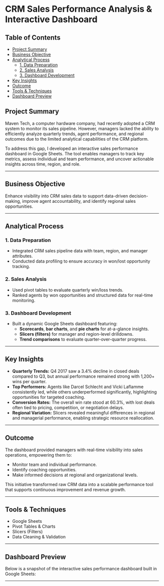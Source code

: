 # CRM Sales Performance Analysis & Interactive Dashboard

## Table of Contents

- [Project Summary](#project-summary)
- [Business Objective](#business-objective)
- [Analytical Process](#analytical-process)
  - [1. Data Preparation](#1-data-preparation)
  - [2. Sales Analysis](#2-sales-analysis)
  - [3. Dashboard Development](#3-dashboard-development)
- [Key Insights](#key-insights)
- [Outcome](#outcome)
- [Tools & Techniques](#tools--techniques)
- [Dashboard Preview](#dashboard-preview)


## Project Summary

Maven Tech, a computer hardware company, had recently adopted a CRM system to monitor its sales pipeline. However, managers lacked the ability to efficiently analyze quarterly trends, agent performance, and regional outcomes due to the limited analytical capabilities of the CRM platform.

To address this gap, I developed an interactive sales performance dashboard in Google Sheets. The tool enables managers to track key metrics, assess individual and team performance, and uncover actionable insights across time, region, and role.

---

## Business Objective

Enhance visibility into CRM sales data to support data-driven decision-making, improve agent accountability, and identify regional sales opportunities.

---

## Analytical Process

### 1. Data Preparation
- Integrated CRM sales pipeline data with team, region, and manager attributes.
- Conducted data profiling to ensure accuracy in won/lost opportunity tracking.

### 2. Sales Analysis
- Used pivot tables to evaluate quarterly win/loss trends.
- Ranked agents by won opportunities and structured data for real-time monitoring.

### 3. Dashboard Development
- Built a dynamic Google Sheets dashboard featuring:
  - **Scorecards**, **bar charts**, and **pie charts** for at-a-glance insights.
  - **Slicers (filters)** for manager and region-level drilldowns.
  - **Trend comparisons** to evaluate quarter-over-quarter progress.

---

## Key Insights

- **Quarterly Trends:** Q4 2017 saw a 3.4% decline in closed deals compared to Q3, but annual performance remained strong with 1,200+ wins per quarter.
- **Top Performers:** Agents like Darcel Schlecht and Vicki Laflamme consistently led, while others underperformed significantly, highlighting opportunities for targeted coaching.
- **Conversion Rates:** The overall win rate stood at 60.3%, with lost deals often tied to pricing, competition, or negotiation delays.
- **Regional Variation:** Slicers revealed meaningful differences in regional and managerial performance, enabling strategic resource reallocation.

---

## Outcome

The dashboard provided managers with real-time visibility into sales operations, empowering them to:
- Monitor team and individual performance.
- Identify coaching opportunities.
- Make informed decisions at regional and organizational levels.

This initiative transformed raw CRM data into a scalable performance tool that supports continuous improvement and revenue growth.

---

## Tools & Techniques
- Google Sheets
- Pivot Tables & Charts
- Slicers (Filters)
- Data Cleaning & Validation

---

## Dashboard Preview

Below is a snapshot of the interactive sales performance dashboard built in Google Sheets:




---
